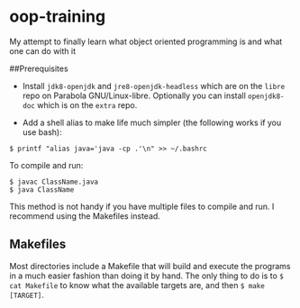 # oop-training

My attempt to finally learn what object oriented programming is and what one can do with it

##Prerequisites

- Install `jdk8-openjdk` and `jre8-openjdk-headless` which are on 
the `libre` repo on Parabola GNU/Linux-libre. Optionally you can install 
`openjdk8-doc` which is on the `extra` repo.

- Add a shell alias to make life much simpler (the following works if you use 
bash):
```
$ printf "alias java='java -cp .'\n" >> ~/.bashrc
```

To compile and run:
```
$ javac ClassName.java
$ java ClassName
```

This method is not handy if you have multiple files to compile and run. I 
recommend using the Makefiles instead.

## Makefiles

Most directories include a Makefile that will build and execute the programs 
in a much easier fashion than doing it by hand. The only thing to do is to 
`$ cat Makefile` to know what the available targets are, and then `$ make 
[TARGET]`.


